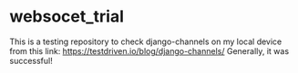 # websocet_trial

This is a testing repository to check django-channels on my local device from this link: https://testdriven.io/blog/django-channels/ 
Generally, it was successful! 
